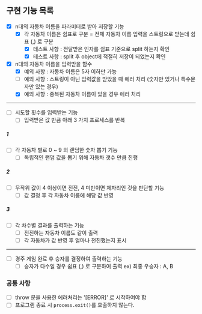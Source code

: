 ## 구현 기능 목록
- [x] n대의 자동차 이름을 파라미터로 받아 저장할 기능
    - [x] 각 자동차 이름은 쉼표로 구분 = 전체 자동차 이름 입력을 스트링으로 받는데 쉼표 (,) 로 구분
        - [x] 테스트 사항 : 전달받은 인자를 쉼표 기준으로 split 하는지 확인 
        - [x] 테스트 사항 : split 후 object에 적절히 저장이 되었는지 확인 

- [x] n대의 자동차 이름을 입력받을 함수
    - [x] 예외 사항 : 자동차 이름은 5자 이하만 가능
    - [ ] 예외 사항 : 스트링이 아닌 입력값을 받았을 때 에러 처리 (숫자만 있거나 특수문자만 있는 경우)
    - [x] 예외 사항 : 중복된 자동차 이름이 있을 경우 에러 처리

-----------
- [ ] 시도할 횟수를 입력받는 기능
    - [ ] 입력받은 값 만큼 아래 3 가지 프로세스를 반복

##### 1
- [ ] 각 자동차 별로 0 ~ 9 의 랜덤한 숫자 뽑기 기능
    - [ ] 독립적인 랜덤 값을 뽑기 위해 자동차 갯수 만큼 진행 

##### 2
- [ ] 무작위 값이 4 이상이면 전진, 4 미만이면 제자리인 것을 판단할 기능
    - [ ] 값 결정 후 각 자동차 이름에 해당 값 반영

##### 3
- [ ] 각 차수별 결과를 출력하는 기능 
    - [ ] 전진하는 자동차 이름도 같이 출력
    - [ ] 각 자동차가 값 반영 후 얼마나 전진했는지 표시
-----------

- [ ] 경주 게임 완료 후 승자를 결정하여 출력하는 기능
    - [ ] 승자가 다수일 경우 쉼표 (,) 로 구분하여 출력 ex) 최종 우승자 : A, B

### 공통 사항  
- [ ] throw 문을 사용한 에러처리는 '[ERROR]' 로 시작하여야 함 
- [ ] 프로그램 종료 시 `process.exit()`를 호출하지 않는다.